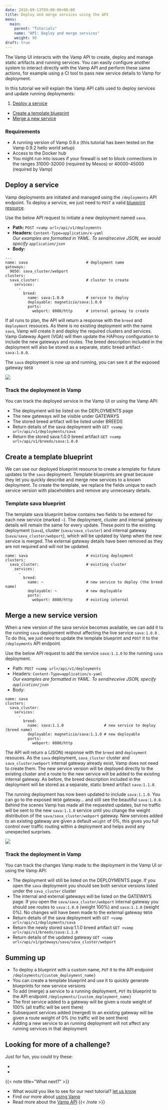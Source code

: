 ```yaml
---
date: 2016-09-13T09:00:00+00:00
title: Deploy and merge services using the API
menu:
  main:
    parent: "Tutorials"
    name: "API: Deploy and merge services"
    weight: 90
draft: true
---
```


The Vamp UI interacts with the Vamp API to create, deploy and manage static artifacts and running services. You can easily configure another system to interact directly with the Vamp API and perform these same actions, for example using a CI tool to pass new service details to Vamp for deployment.


In this tutorial we will explain the Vamp API calls used to deploy services and update running deployments: 

1. [Deploy a service](/documentation/tutorials/merge-sevices-with-api/#deploy-a-service)
- [Create a template blueprint](/documentation/tutorials/merge-sevices-with-api/#create-a-template-blueprint)
- [Merge a new service](/documentation/tutorials/merge-sevices-with-api/#merge-a-new-service-version)

### Requirements
* A running version of Vamp 0.9.x (this tutorial has been tested on the Vamp 0.9.2 hello world setup)
* Access to the Docker hub
* You might run into issues if your firewall is set to block connections in the ranges 31000-32000 (required by Mesos) or 40000-45000 (required by Vamp) 

## Deploy a service
Vamp deployments are initiated and managed using the `/deployments` API endpoint. To deploy a service, we just need to `POST` a valid [blueprint resource](/documentation/api/v0.9.2/api-blueprints/#blueprint-resource).   

Use the below API request to initiate a new deployment named `sava`. 

* **Path:** `POST <vamp url>/api/v1/deployments`  
* **Headers:** `Content-Type=application/x-yaml`  
_Our examples are formatted in YAML. To send/receive JSON, we would specify `application/json`_  
* **Body:**  

```
---
name: sava                          # deployment name
gateways:
  9050: sava_cluster/webport
clusters:
  sava_cluster:                     # cluster to create
    services:
      -
        breed:
          name: sava:1.0.0          # service to deploy
          deployable: magneticio/sava:1.0.0
          ports:
            webport: 8080/http      # internal gateway to create
```

If all runs to plan, the API will return a response with the `breed` and `deployment` resouces. As there is no existing deployment with the name `sava`, Vamp will create it and deploy the required clusters and services. Vamp Gateway Agent (VGA) will then update the HAProxy configuration to include the new gateways and routes.  The breed description included in the deployment will also be stored as a separate, static breed artifact - `sava:1.0.0`.  

The `sava` deployment is now up and running, you can see it at the exposed gateway `9050`

![](http://vamp.io/images/screens/v091/canary_sava10.png)

### Track the deployment in Vamp 

You can track the deployed service in the Vamp UI or using the Vamp API: 

* The deployment will be listed on the DEPLOYMENTS page
* The new gateways will be visible under GATEWAYS
* The stored breed artifact will be listed under BREEDS
* Return details of the sava deployment with `GET <vamp url>/api/v1/deployments/sava` 
* Return the stored sava:1.0.0 breed artifact `GET <vamp url>/api/v1/breeds/sava:1.0.0`


    
## Create a template blueprint    

We can use our deployed blueprint resource to create a template for future updates to the `sava` deployment. Template blueprints are great because they let you quickly describe and merge new services to a known deployment. To create the template, we replace the fields unique to each service version with placeholders and remove any unnecesary details.

### Template sava blueprint

The template sava blueprint below contains two fields to be entered for each new service (marked `~`). The deployment, cluster and internal gateway details will remain the same for every update. These point to the existing deployment (`sava`), cluster (`sava/sava_cluster`) and internal gateway (`sava/sava_cluster/webport`), which will be updated by Vamp when the new service is merged. The external gateway details have been removed as they are not required and will not be updated.

```
name: sava                          # existing deployment
clusters:
  sava_cluster:                     # existing cluster
    services:
      -
        breed:
          name: ~                   # new service to deploy (the breed name)
          deployable: ~             # new deployable
          ports:
            webport: 8080/http      # existing internal
```


## Merge a new service version

When a new version of the sava service becomes available, we can add it to the running `sava` deployment without affecting the live service `sava:1.0.0` . To do this, we just need to update the template blueprint and `POST` it to the `/deployments` API endpoint. 

Use the below API request to add the service `sava:1.1.0` to the running `sava` deployment. 

* Path: `POST <vamp url>/api/v1/deployments`
* Headers: `Content-Type=application/x-yaml`  
_Our examples are formatted in YAML. To send/receive JSON, specify `application/json`_  
* Body:  

```
name: sava
clusters:
  sava_cluster: 
    services:
      -
        breed:
          name: sava:1.1.0                  # new service to deploy (breed name)
          deployable: magneticio/sava:1.1.0 # new deployable
          ports:
            webport: 8080/http      
```

The API will return a (JSON) response with the `breed` and `deployment` resouces. As the `sava` deployment, `sava_cluster` cluster and `sava_cluster/webport` internal gateway already exist, Vamp does not need to create them. The new service version will be deployed directly to the existing cluster and a route to the new service will be added to the existing internal gateway. As before, the breed description included in the deployment will be stored as a separate, static breed artifact `sava:1.1.0`.  

The running deployment has now been updated to include `sava:1.1.0`. You can go to the exposed `9050` gateway... and still see the beautiful `sava:1.0.0`. Behind the scenes Vamp has made all the requested updates, but no traffic will be sent to the new `sava:1.1.0` service until you change the weight distribution of the `sava/sava_cluster/webport` gateway. New services added to an existing gateway are given a default `weight` of 0%, this gives you full control over traffic routing within a deployment and helps avoid any unexpected surprises.

![](http://vamp.io/images/screens/v091/canary_sava10.png)

### Track the deployment in Vamp 

You can track the changes Vamp made to the deployment in the Vamp UI or using the Vamp API: 

* The deployment will still be listed on the DEPLOYMENTS page. If you open the `sava` deployment you should see both service versions listed under the `sava_cluster` cluster
* The internal and external gateways will be listed on the GATEWAYS page. If you open the `sava/sava_cluster/webport` internal gateway you should see routes to `sava:1.0.0` (weight 100%) and `sava:1.1.0` (weight 0%). No changes will have been made to the external gateway `9050`
* Return details of the sava deployment with `GET <vamp url>/api/v1/deployments/sava` 
* Return the newly stored sava:1.1.0 breed artifact `GET <vamp url>/api/v1/breeds/sava:1.1.0`
* Return details of the updated gateway `GET <vamp url>/api/v1/gateways/sava/sava_cluster/webport`

## Summing up

* To deploy a blueprint with a custom name, `PUT` it to the API endpoint `/deployments/{custom_deployment_name}`
* You can create a template blueprint and use it to quickly generate blueprints for new service versions
* To add (merge) a service to a running deployment, `PUT` its blueprint to the API endpoint `/deployments/{custom_deployment_name}`
* The first service added to a gateway will be given a route weight of 100% (all traffic will be sent there)
* Subsequent services added (merged) to an existing gateway will be given a route weight of 0% (no traffic will be sent there)
* Adding a new service to an running deployment will not affect any running services in that deployment

## Looking for more of a challenge?
Just for fun, you could try these:

* 
* 

{{< note title="What next?" >}}
* What would you like to see for our next tutorial? [let us know](mailto:info@magnetic.io)
* Find our more about [using Vamp](documentation/using-vamp/artifacts)
* Read more about the [Vamp API](documentation/api/api-reference)
{{< /note >}}

